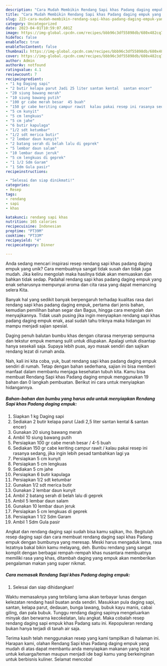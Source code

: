 ```yaml
---
description: "Cara Mudah Membikin Rendang Sapi khas Padang daging empuk yang Lezat Sekali"
title: "Cara Mudah Membikin Rendang Sapi khas Padang daging empuk yang Lezat Sekali"
slug: 223-cara-mudah-membikin-rendang-sapi-khas-padang-daging-empuk-yang-lezat-sekali
category: Uncategorized
date: 2023-04-01T10:59:07.601Z
image: https://img-global.cpcdn.com/recipes/bbb96c3df55898db/680x482cq70/rendang-sapi-khas-padang-daging-empuk-foto-resep-utama.jpg
hideToc: false
enableToc: true
enableTocContent: false
thumbnail: https://img-global.cpcdn.com/recipes/bbb96c3df55898db/680x482cq70/rendang-sapi-khas-padang-daging-empuk-foto-resep-utama.jpg
cover: https://img-global.cpcdn.com/recipes/bbb96c3df55898db/680x482cq70/rendang-sapi-khas-padang-daging-empuk-foto-resep-utama.jpg
author: Admin
authorAv: notfound
ratingvalue: 4.1
reviewcount: 7
recipeingredient:
- "1 kg Daging sapi"
- "2 butir kelapa parut Jadi 25 liter santan kental  santan encer"
- "20 siung bawang merah"
- "10 siung bawang putih"
- "100 gr cabe merah besar  45 buah"
- "150 gr cabe keriting campur rawit  kalau pakai resep ini rasanya sedang jika ingin lebih pesad tambahkan lagi ya"
- "5 cm kunyit"
- "5 cm lengkuas"
- "5 cm jahe"
- "6 butir kapulaga"
- "1/2 sdt ketumbar"
- "1/2 sdt merica butir"
- "2 lembar daun kunyit"
- "2 batang serah di belah lalu di geprek"
- "5 lembar daun salam"
- "10 lembar daun jeruk"
- "5 cm lengkuas di geprek"
- "1 1/2 Sdm Garam"
- "1 Sdm Gula pasir"
recipeinstructions:

- "Selesai dan siap dinikmati!"
categories:
- Resep
tags:
- rendang
- sapi
- khas

katakunci: rendang sapi khas 
nutrition: 165 calories
recipecuisine: Indonesian
preptime: "PT39M"
cooktime: "PT33M"
recipeyield: "4"
recipecategory: Dinner

---
```





Anda sedang mencari inspirasi resep rendang sapi khas padang daging empuk yang unik? Cara membuatnya sangat tidak susah dan tidak juga mudah. Jika keliru mengolah maka hasilnya tidak akan memuaskan dan bahkan tidak sedap. Padahal rendang sapi khas padang daging empuk yang enak seharusnya mempunyai aroma dan cita rasa yang dapat memancing selera Kita.





Banyak hal yang sedikit banyak berpengaruh terhadap kualitas rasa dari rendang sapi khas padang daging empuk, pertama dari jenis bahan, kemudian pemilihan bahan segar dan Bagus, hingga cara mengolah dan menyajikannya. Tidak usah pusing jika ingin menyiapkan rendang sapi khas padang daging empuk enak,      asal sudah tahu triknya maka hidangan ini mampu menjadi sajian spesial.














Daging penuh balutan bumbu khas dengan citarasa menyerap sempurna dan tekstur empuk memang sulit untuk dilupakan. Apalagi untuk disantap hanya sesekali saja. Supaya lebih puas, ayo masak sendiri dan sajikan rendang lezat di rumah anda.






Nah, kali ini kita coba, yuk, buat rendang sapi khas padang daging empuk sendiri di rumah. Tetap dengan bahan sederhana, sajian ini bisa memberi manfaat dalam membantu menjaga kesehatan tubuh kita. Kamu bisa membuat Rendang Sapi khas Padang daging empuk menggunakan 19 bahan dan 0 langkah pembuatan. Berikut ini cara untuk menyiapkan hidangannya.

<!--inarticleads1-->

##### Bahan-bahan dan bumbu yang harus ada untuk menyiapkan Rendang Sapi khas Padang daging empuk:

1. Siapkan 1 kg Daging sapi
1. Sediakan 2 butir kelapa parut (Jadi 2,5 liter santan kental &amp; santan encer)
1. Gunakan 20 siung bawang merah
1. Ambil 10 siung bawang putih
1. Persiapkan 100 gr cabe merah besar / 4-5 buah
1. Sediakan 150 gr cabe keriting campur rawit / kalau pakai resep ini rasanya sedang, jika ingin lebih pesad tambahkan lagi ya
1. Persiapkan 5 cm kunyit
1. Persiapkan 5 cm lengkuas
1. Sediakan 5 cm jahe
1. Persiapkan 6 butir kapulaga
1. Persiapkan 1/2 sdt ketumbar
1. Gunakan 1/2 sdt merica butir
1. Gunakan 2 lembar daun kunyit
1. Ambil 2 batang serah di belah lalu di geprek
1. Ambil 5 lembar daun salam
1. Gunakan 10 lembar daun jeruk
1. Persiapkan 5 cm lengkuas di geprek
1. Persiapkan 1 1/2 Sdm Garam
1. Ambil 1 Sdm Gula pasir


Angkat dan rendang daging sapi sudah bisa kamu sajikan, lho. Begitulah resep daging sapi dan cara membuat rendang daging sapi khas Padang empuk dengan bumbunya yang meresap. Meski harus mengaduk lama, rasa lezatnya bakal bikin kamu melayang, deh. Bumbu rendang yang sangat komplit dengan berbagai rempah-rempah khas nusantara membuatnya memiliki rasa yang khas, ditambah daging yang empuk akan memberikan pengalaman makan yang super nikmat. 

<!--inarticleads2-->

##### Cara memasak Rendang Sapi khas Padang daging empuk:


1. Selesai dan siap dihidangkan!

Waktu memasaknya yang terbilang lama akan terbayar lunas dengan kelezatan rendang hasil buatan anda sendiri. Masukkan pula daging sapi, santan, kelapa parut, dedauan, bunga lawang, bubuk kayu manis, cabai giling, dan pala bubuk. Tunggu rendang daging sapinya mengeluarkan minyak dan berwarna kecokelatan, lalu angkat. Maka cobalah resep rendang daging sapi empuk khas Padang satu ini. Kepopuleran rendang bukan hanya terjadi di tanah air saja. 

Terima kasih telah menggunakan resep yang kami tampilkan di halaman ini. Harapan kami, olahan Rendang Sapi khas Padang daging empuk yang mudah di atas dapat membantu anda menyiapkan makanan yang lezat untuk keluarga/teman maupun menjadi ide bagi kamu yang berkeinginan untuk berbisnis kuliner. Selamat mencoba!
